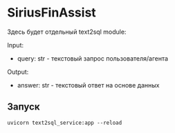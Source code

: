 # SiriusFinAssist

Здесь будет отдельный text2sql module:

Input:
- query: str - текстовый запрос пользователя/агента

Output:
- answer: str - текстовый ответ на основе данных


## Запуск

```commandline
uvicorn text2sql_service:app --reload
```